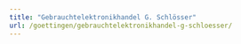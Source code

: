 ```yaml
---
title: "Gebrauchtelektronikhandel G. Schlösser"
url: /goettingen/gebrauchtelektronikhandel-g-schloesser/
---
```

